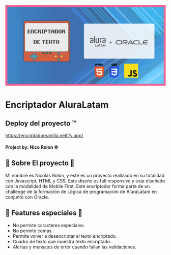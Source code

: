 ![Caratula del encriptador de alura](./src/assets/Encriptador.png)

# Encriptador AluraLatam

## Deploy del proyecto ™️
https://encriptadorvanilla.netlify.app/


####  Project by: Nico Rolon ©️
## 🔶 Sobre El proyecto 🔶
Mi nombre es Nicolás Rolón, y este es un proyecto realizado en su totalidad con Javascript, HTML y CSS. Este diseño es full responsive y esta diseñado con la modalidad de Mobile First.
Este encriptador forma parte de un challenge de la formación de Lógica de programación de AluraLatam en conjunto con Oracle. 


##  🚶 Features especiales 🚶
- No permite caracteres especiales.
- No permite comas.
- Permite volver a desencriptar el texto encriptado.
- Cuadro de texto que muestra texto encriptado.
- Alertas y mensajes de error cuando fallan las validaciones. 
